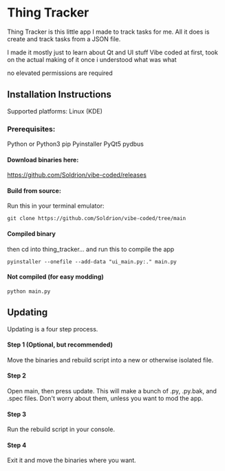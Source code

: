 # Thing Tracker

Thing Tracker is this little app I made to track tasks for me.
All it does is create and track tasks from a JSON file.

I made it mostly just to learn about Qt and UI stuff
Vibe coded at first, took on the actual making of it once i understood what was what

no elevated permissions are required

## Installation Instructions

Supported platforms: Linux (KDE)

### Prerequisites:

Python or Python3
pip
Pyinstaller
PyQt5
pydbus

#### Download binaries here:
https://github.com/Soldrion/vibe-coded/releases


#### Build from source:

Run this in your terminal emulator:
```
git clone https://github.com/Soldrion/vibe-coded/tree/main
```

#### Compiled binary
then cd into thing_tracker...
and run this to compile the app
```
pyinstaller --onefile --add-data "ui_main.py:." main.py
```
#### Not compiled (for easy modding)
```
python main.py
```

## Updating
Updating is a four step process.

#### Step 1 (Optional, but recommended)
Move the binaries and rebuild script into a new or otherwise isolated file.
#### Step 2
Open main, then press update. This will make a bunch of .py, .py.bak, and .spec files. Don't worry about them, unless you want to mod the app.
#### Step 3
Run the rebuild script in your console.
#### Step 4 
Exit it and move the binaries where you want.
